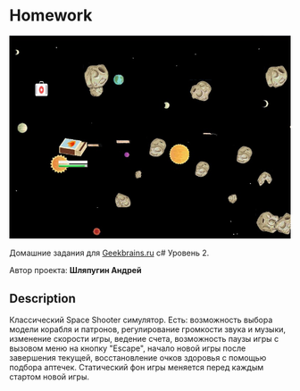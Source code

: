 # Homework

![Preview](https://github.com/NenoLich/Asteroids/blob/master/Preview.jpg)

Домашние задания для [Geekbrains.ru](https://geekbrains.ru) c# Уровень 2.

Автор проекта: **Шляпугин Андрей**

Description
-------------------
Классический Space Shooter симулятор. Есть: возможность выбора модели корабля и патронов, регулирование громкости звука и музыки, изменение скорости игры, ведение счета, возможность паузы игры с вызовом меню на кнопку "Escape", начало новой игры после завершения текущей, восстановление очков здоровья с помощью подбора аптечек. Статический фон игры меняется перед каждым стартом новой игры.
